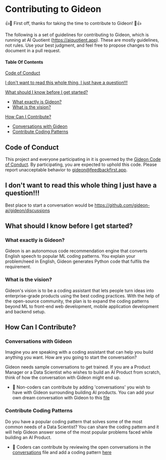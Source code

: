 # Contributing to Gideon

:+1::tada: First off, thanks for taking the time to contribute to Gideon! :tada::+1:

The following is a set of guidelines for contributing to Gideon, which is running at AI Quotient (https://aiquotient.app). These are mostly guidelines, not rules. Use your best judgment, and feel free to propose changes to this document in a pull request.

#### Table Of Contents

[Code of Conduct](#code-of-conduct)

[I don't want to read this whole thing, I just have a question!!!](#i-dont-want-to-read-this-whole-thing-i-just-have-a-question)

[What should I know before I get started?](#what-should-i-know-before-i-get-started)
  * [What exactly is Gideon?](#what-exactly-is-gideon)
  * [What is the vision?](#what-is-the-vision)

[How Can I Contribute?](#how-can-i-contribute)
  * [Conversations with Gideon](#conversations-with-gideon)
  * [Contribute Coding Patterns](#contribute-coding-patterns)

## Code of Conduct

This project and everyone participating in it is governed by the [Gideon Code of Conduct](CODE_OF_CONDUCT.md). By participating, you are expected to uphold this code. Please report unacceptable behavior to [gideon@feedbackfirst.app](mailto:gideon@feedbackfirst.app).

## I don't want to read this whole thing I just have a question!!!

Best place to start a conversation would be https://github.com/gideon-ai/gideon/discussions


## What should I know before I get started?

### What exactly is Gideon?

Gideon is an autonomous code recommendation engine that converts English speech to popular ML coding patterns. You explain your problem/need in English, Gideon generates Python code that fulfils the requirement. 

### What is the vision?

Gideon's vision is to be a coding assistant that lets people turn ideas into enterprise-grade products using the best coding practices. With the help of the open-source community, the plan is to expand the coding patterns beyond ML to front-end web development, mobile application development and backend setup.

## How Can I Contribute?

### Conversations with Gideon

Imagine you are speaking with a coding assistant that can help you build anything you want. How are you going to start the conversation?

Gideon needs sample conversations to get trained. If you are a Product Manager or a Data Scientist who wishes to build an AI Product from scratch, think of how the conversation with Gideon might end up.

- 💞️ Non-coders can contribute by adding 'conversations' you wish to have with Gideon surrounding building AI products. You can add your own dream conversation with Gideon to this [file](conversations-with-gideon.md)  

### Contribute Coding Patterns

Do you have a popular coding pattern that solves some of the most common needs of a Data Scientist? You can share the coding pattern and it will help Gideon answer some of the most popular problems faced while building an AI Product.  

- 💞️ Coders can contribute by reviewing the open conversations in the [conversations](conversations-with-gideon.md) file and add a coding pattern [here](ml-code-patterns)  

